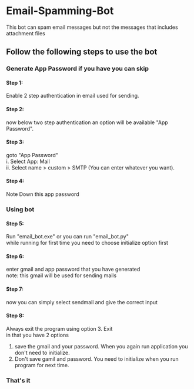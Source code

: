 # Email-Spamming-Bot
This bot can spam email messages but not the messages that includes attachment files

## Follow the following steps to use the bot
### Generate App Password if you have you can skip
#### Step 1:
Enable 2 step authentication in email used for sending.<br/>
#### Step 2:
now below two step authentication an option will be available "App Password".<br/>
#### Step 3:
goto "App Password"<br/>
      i. Select App: Mail<br/>
      ii. Select name > custom > SMTP (You can enter whatever you want).<br/>
#### Step 4:
Note Down this app password
### Using bot
#### Step 5:
Run "email_bot.exe" or you can run "email_bot.py"<br/>
while running for first time you need to choose initialize option first
#### Step 6: 
enter gmail and app password that you have generated<br/>
note: this gmail will be used for sending mails
#### Step 7:
now you can simply select sendmail and give the correct input
#### Step 8:
Always exit the program using option 3. Exit<br/>
in that you have 2 options<br/>
1. save the gmail and your password. When you again run application you don't need to initialize.
2. Don't save gamil and password. You need to initialize when you run program for next time.
### That's it 
